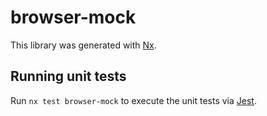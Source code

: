 # browser-mock

This library was generated with [Nx](https://nx.dev).

## Running unit tests

Run `nx test browser-mock` to execute the unit tests via [Jest](https://jestjs.io).
